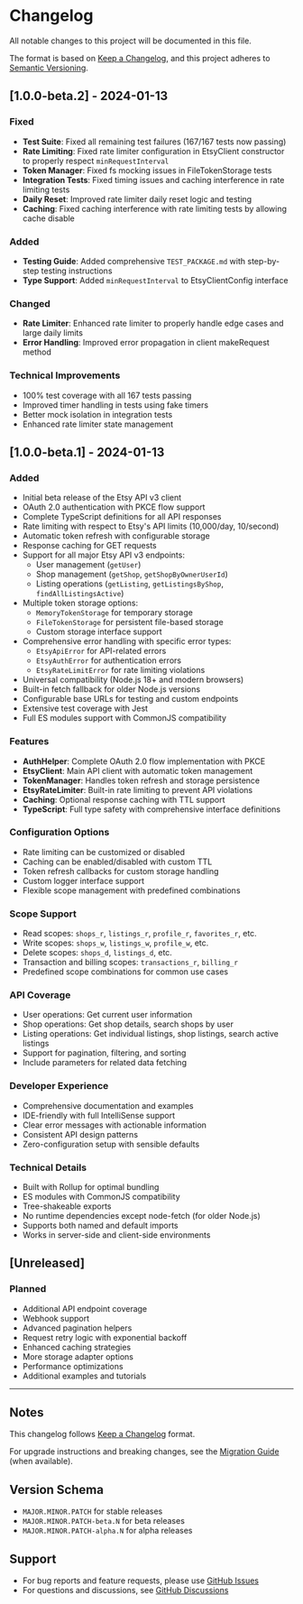 # Changelog

All notable changes to this project will be documented in this file.

The format is based on [Keep a Changelog](https://keepachangelog.com/en/1.0.0/),
and this project adheres to [Semantic Versioning](https://semver.org/spec/v2.0.0.html).

## [1.0.0-beta.2] - 2024-01-13

### Fixed
- **Test Suite**: Fixed all remaining test failures (167/167 tests now passing)
- **Rate Limiting**: Fixed rate limiter configuration in EtsyClient constructor to properly respect `minRequestInterval`
- **Token Manager**: Fixed fs mocking issues in FileTokenStorage tests
- **Integration Tests**: Fixed timing issues and caching interference in rate limiting tests
- **Daily Reset**: Improved rate limiter daily reset logic and testing
- **Caching**: Fixed caching interference with rate limiting tests by allowing cache disable

### Added
- **Testing Guide**: Added comprehensive `TEST_PACKAGE.md` with step-by-step testing instructions
- **Type Support**: Added `minRequestInterval` to EtsyClientConfig interface

### Changed
- **Rate Limiter**: Enhanced rate limiter to properly handle edge cases and large daily limits
- **Error Handling**: Improved error propagation in client makeRequest method

### Technical Improvements
- 100% test coverage with all 167 tests passing
- Improved timer handling in tests using fake timers
- Better mock isolation in integration tests
- Enhanced rate limiter state management

## [1.0.0-beta.1] - 2024-01-13

### Added
- Initial beta release of the Etsy API v3 client
- OAuth 2.0 authentication with PKCE flow support
- Complete TypeScript definitions for all API responses
- Rate limiting with respect to Etsy's API limits (10,000/day, 10/second)
- Automatic token refresh with configurable storage
- Response caching for GET requests
- Support for all major Etsy API v3 endpoints:
  - User management (`getUser`)
  - Shop management (`getShop`, `getShopByOwnerUserId`) 
  - Listing operations (`getListing`, `getListingsByShop`, `findAllListingsActive`)
- Multiple token storage options:
  - `MemoryTokenStorage` for temporary storage
  - `FileTokenStorage` for persistent file-based storage
  - Custom storage interface support
- Comprehensive error handling with specific error types:
  - `EtsyApiError` for API-related errors
  - `EtsyAuthError` for authentication errors
  - `EtsyRateLimitError` for rate limiting violations
- Universal compatibility (Node.js 18+ and modern browsers)
- Built-in fetch fallback for older Node.js versions
- Configurable base URLs for testing and custom endpoints
- Extensive test coverage with Jest
- Full ES modules support with CommonJS compatibility

### Features
- **AuthHelper**: Complete OAuth 2.0 flow implementation with PKCE
- **EtsyClient**: Main API client with automatic token management
- **TokenManager**: Handles token refresh and storage persistence
- **EtsyRateLimiter**: Built-in rate limiting to prevent API violations
- **Caching**: Optional response caching with TTL support
- **TypeScript**: Full type safety with comprehensive interface definitions

### Configuration Options
- Rate limiting can be customized or disabled
- Caching can be enabled/disabled with custom TTL
- Token refresh callbacks for custom storage handling
- Custom logger interface support
- Flexible scope management with predefined combinations

### Scope Support
- Read scopes: `shops_r`, `listings_r`, `profile_r`, `favorites_r`, etc.
- Write scopes: `shops_w`, `listings_w`, `profile_w`, etc.
- Delete scopes: `shops_d`, `listings_d`, etc.
- Transaction and billing scopes: `transactions_r`, `billing_r`
- Predefined scope combinations for common use cases

### API Coverage
- User operations: Get current user information
- Shop operations: Get shop details, search shops by user
- Listing operations: Get individual listings, shop listings, search active listings
- Support for pagination, filtering, and sorting
- Include parameters for related data fetching

### Developer Experience
- Comprehensive documentation and examples
- IDE-friendly with full IntelliSense support
- Clear error messages with actionable information
- Consistent API design patterns
- Zero-configuration setup with sensible defaults

### Technical Details
- Built with Rollup for optimal bundling
- ES modules with CommonJS compatibility
- Tree-shakeable exports
- No runtime dependencies except node-fetch (for older Node.js)
- Supports both named and default imports
- Works in server-side and client-side environments

## [Unreleased]

### Planned
- Additional API endpoint coverage
- Webhook support
- Advanced pagination helpers
- Request retry logic with exponential backoff
- Enhanced caching strategies
- More storage adapter options
- Performance optimizations
- Additional examples and tutorials

---

## Notes

This changelog follows [Keep a Changelog](https://keepachangelog.com/en/1.0.0/) format.

For upgrade instructions and breaking changes, see the [Migration Guide](./MIGRATION.md) (when available).

## Version Schema

- `MAJOR.MINOR.PATCH` for stable releases
- `MAJOR.MINOR.PATCH-beta.N` for beta releases
- `MAJOR.MINOR.PATCH-alpha.N` for alpha releases

## Support

- For bug reports and feature requests, please use [GitHub Issues](https://github.com/profplum700/etsy-v3-api-client/issues)
- For questions and discussions, see [GitHub Discussions](https://github.com/profplum700/etsy-v3-api-client/discussions)